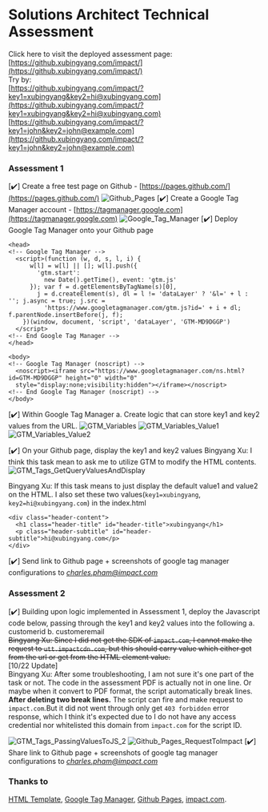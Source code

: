 # Solutions Architect Technical Assessment
Click here to visit the deployed assessment page:  
[https://github.xubingyang.com/impact/](https://github.xubingyang.com/impact/)  
Try by:  
[https://github.xubingyang.com/impact/?key1=xubingyang&key2=hi@xubingyang.com](https://github.xubingyang.com/impact/?key1=xubingyang&key2=hi@xubingyang.com)  
[https://github.xubingyang.com/impact/?key1=john&key2=john@example.com](https://github.xubingyang.com/impact/?key1=john&key2=john@example.com)  

### Assessment 1
[:heavy_check_mark:] Create a free test page on Github - [https://pages.github.com/](https://pages.github.com/)
![Github_Pages](./assets/screenshot/Github_Pages.jpg)
[:heavy_check_mark:] Create a Google Tag Manager account - [https://tagmanager.google.com](https://tagmanager.google.com)
![Google_Tag_Manager](./assets/screenshot/Google_Tag_Manager.jpg)
[:heavy_check_mark:] Deploy Google Tag Manager onto your Github page
```
<head>
<!-- Google Tag Manager -->
  <script>(function (w, d, s, l, i) {
      w[l] = w[l] || []; w[l].push({
        'gtm.start':
          new Date().getTime(), event: 'gtm.js'
      }); var f = d.getElementsByTagName(s)[0],
        j = d.createElement(s), dl = l != 'dataLayer' ? '&l=' + l : ''; j.async = true; j.src =
          'https://www.googletagmanager.com/gtm.js?id=' + i + dl; f.parentNode.insertBefore(j, f);
    })(window, document, 'script', 'dataLayer', 'GTM-MD9DGGP')
  </script>
<!-- End Google Tag Manager -->
</head>
```
```
<body>
<!-- Google Tag Manager (noscript) -->
  <noscript><iframe src="https://www.googletagmanager.com/ns.html?id=GTM-MD9DGGP" height="0" width="0"
  style="display:none;visibility:hidden"></iframe></noscript>
<!-- End Google Tag Manager (noscript) -->
</body>
```
[:heavy_check_mark:] Within Google Tag Manager
a. Create logic that can store key1 and key2 values from the URL. 
![GTM_Variables](./assets/screenshot/GTM_Variables.jpg)
![GTM_Variables_Value1](./assets/screenshot/GTM_Variables_Value1.jpg)
![GTM_Variables_Value2](./assets/screenshot/GTM_Variables_Value2.jpg)

[:heavy_check_mark:] On your Github page, display the key1 and key2 values
Bingyang Xu: I think this task mean to ask me to utilize GTM to modify the HTML contents.
![GTM_Tags_GetQueryValuesAndDisplay](./assets/screenshot/GTM_Tags_GetQueryValuesAndDisplay.jpg)

Bingyang Xu: If this task means to just display the default value1 and value2 on the HTML. I also set these two values(```key1=xubingyang```, ```key2=hi@xubingyang.com```) in the index.html
```
<div class="header-content">
  <h1 class="header-title" id="header-title">xubingyang</h1>
  <p class="header-subtitle" id="header-subtitle">hi@xubingyang.com</p>
</div>
```
[:heavy_check_mark:] Send link to Github page + screenshots of google tag manager configurations to *charles.pham@impact.com*

### Assessment 2
[:heavy_check_mark:] Building upon logic implemented in Assessment 1, deploy the Javascript code below,
passing through the key1 and key2 values into the following
a. customerid
b. customeremail  
~~Bingyang Xu: Since I did not get the SDK of ```impact.com```, I cannot make the request to ```utt.impactcdn.com```, but this should carry value which either get from the url or get from the HTML element value.~~  
[10/22 Update]  
Bingyang Xu:  After some troubleshooting, I am not sure it's one part of the task or not. The code in the assessment PDF is actually not in one line. Or maybe when it convert to PDF format, the script automatically break lines.   
**After deleting two break lines.** The script can fire and make request to ```impact.com```.But it did not went through only get ```403 forbidden``` error response, which I think it's expected due to I do not have any access credential nor whitelisted this domain from ```impact.com``` for the script ID.

![GTM_Tags_PassingValuesToJS_2](./assets/screenshot/GTM_Tags_PassingValuesToJS_2.jpg)
![Github_Pages_RequestToImpact](./assets/screenshot/Github_Pages_RequestToImpact.jpg)
[:heavy_check_mark:] Share link to Github page + screenshots of google tag manager configurations to *charles.pham@impact.com*

### Thanks to
[HTML Template](https://www.free-css.com/free-css-templates/page284/dorang), [Google Tag Manager](https://tagmanager.google.com), [Github Pages](https://pages.github.com), [impact.com](https://impact.com/).
